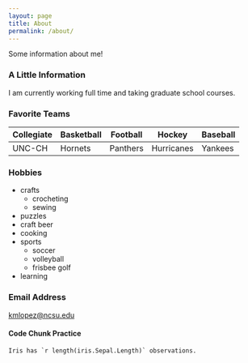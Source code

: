 ```yaml
---
layout: page
title: About
permalink: /about/
---
```


Some information about me!

### A Little Information

I am currently working full time and taking graduate school courses.

### Favorite Teams
Collegiate | Basketball | Football   | Hockey     | Baseball
---------- | ---------- | ---------- | ---------- | ----------
UNC-CH     | Hornets    | Panthers   | Hurricanes | Yankees

### Hobbies
* crafts
    + crocheting
    + sewing
* puzzles
* craft beer
* cooking
* sports
    + soccer
    + volleyball
    + frisbee golf
* learning

### Email Address

[kmlopez@ncsu.edu](mailto:kmlopez@ncsu.edu)

#### Code Chunk Practice
```{r}
Iris has `r length(iris.Sepal.Length)` observations.
```
